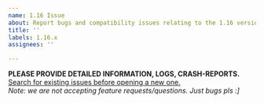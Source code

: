 ```yaml
---
name: 1.16 Issue
about: Report bugs and compatibility issues relating to the 1.16 version of the mod
title: ''
labels: 1.16.x
assignees: ''

---
```


**PLEASE PROVIDE DETAILED INFORMATION, LOGS, CRASH-REPORTS.**  
[Search for existing issues before opening a new one.](https://github.com/TerraForged/tracker/issues?q=)  
_Note: we are not accepting feature requests/questions. Just bugs pls :]_
